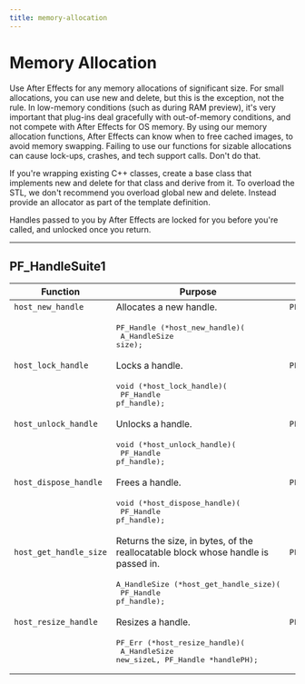 ```yaml
---
title: memory-allocation
---
```

# Memory Allocation

Use After Effects for any memory allocations of significant size. For small allocations, you can use new and delete, but this is the exception, not the rule. In low-memory conditions (such as during RAM preview), it's very important that plug-ins deal gracefully with out-of-memory conditions, and not compete with After Effects for OS memory. By using our memory allocation functions, After Effects can know when to free cached images, to avoid memory swapping. Failing to use our functions for sizable allocations can cause lock-ups, crashes, and tech support calls. Don't do that.

If you're wrapping existing C++ classes, create a base class that implements new and delete for that class and derive from it. To overload the STL, we don't recommend you overload global new and delete. Instead provide an allocator as part of the template definition.

Handles passed to you by After Effects are locked for you before you're called, and unlocked once you return.

---

## PF_HandleSuite1

| Function | Purpose | Replaces |
|---|---|---|
| `host_new_handle` | Allocates a new handle. | `PF_NEW_HANDLE` |
| | <pre lang="cpp">PF_Handle (*host_new_handle)(<br/>  A_HandleSize size);</pre> | |
| `host_lock_handle` | Locks a handle. | `PF_LOCK_HANDLE` |
| | <pre lang="cpp">void (*host_lock_handle)(<br/>  PF_Handle pf_handle);</pre> | |
| `host_unlock_handle` | Unlocks a handle. | `PF_UNLOCK_HANDLE` |
| | <pre lang="cpp">void (*host_unlock_handle)(<br/>  PF_Handle pf_handle);</pre> | |
| `host_dispose_handle` | Frees a handle. | `PF_DISPOSE_HANDLE` |
| | <pre lang="cpp">void (*host_dispose_handle)(<br/>  PF_Handle pf_handle);</pre> | |
| `host_get_handle_size` | Returns the size, in bytes, of the reallocatable block whose handle is passed in. | `PF_GET_HANDLE_SIZE` |
| | <pre lang="cpp">A_HandleSize (*host_get_handle_size)(<br/>  PF_Handle pf_handle);</pre> | |
| `host_resize_handle` | Resizes a handle. | `PF_RESIZE_HANDLE` |
| | <pre lang="cpp">PF_Err (*host_resize_handle)(<br/>  A_HandleSize new_sizeL, PF_Handle \*handlePH);</pre> | |
